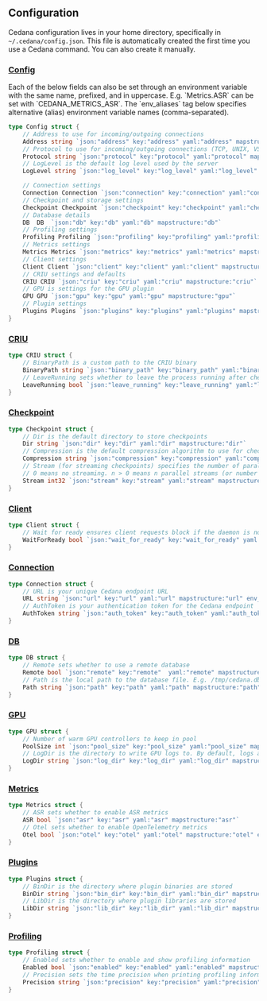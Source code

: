 ## Configuration

Cedana configuration lives in your home directory, specifically in `~/.cedana/config.json`. This file is automatically created the first time you use a Cedana command. You can also create it manually.

<a name="Config"></a>
### [Config](<https://github.com/cedana/cedana/blob/main/pkg/config/types.go#L10-L36>)

Each of the below fields can also be set through an environment variable with the same name, prefixed, and in uppercase. E.g. \`Metrics.ASR\` can be set with \`CEDANA\_METRICS\_ASR\`. The \`env\_aliases\` tag below specifies alternative \(alias\) environment variable names \(comma\-separated\).

```go
type Config struct {
    // Address to use for incoming/outgoing connections
    Address string `json:"address" key:"address" yaml:"address" mapstructure:"address"`
    // Protocol to use for incoming/outgoing connections (TCP, UNIX, VSOCK)
    Protocol string `json:"protocol" key:"protocol" yaml:"protocol" mapstructure:"protocol"`
    // LogLevel is the default log level used by the server
    LogLevel string `json:"log_level" key:"log_level" yaml:"log_level" mapstructure:"log_level"`

    // Connection settings
    Connection Connection `json:"connection" key:"connection" yaml:"connection" mapstructure:"connection"`
    // Checkpoint and storage settings
    Checkpoint Checkpoint `json:"checkpoint" key:"checkpoint" yaml:"checkpoint" mapstructure:"checkpoint"`
    // Database details
    DB  DB  `json:"db" key:"db" yaml:"db" mapstructure:"db"`
    // Profiling settings
    Profiling Profiling `json:"profiling" key:"profiling" yaml:"profiling" mapstructure:"profiling"`
    // Metrics settings
    Metrics Metrics `json:"metrics" key:"metrics" yaml:"metrics" mapstructure:"metrics"`
    // Client settings
    Client Client `json:"client" key:"client" yaml:"client" mapstructure:"client"`
    // CRIU settings and defaults
    CRIU CRIU `json:"criu" key:"criu" yaml:"criu" mapstructure:"criu"`
    // GPU is settings for the GPU plugin
    GPU GPU `json:"gpu" key:"gpu" yaml:"gpu" mapstructure:"gpu"`
    // Plugin settings
    Plugins Plugins `json:"plugins" key:"plugins" yaml:"plugins" mapstructure:"plugins"`
}
```

<a name="CRIU"></a>
### [CRIU](<https://github.com/cedana/cedana/blob/main/pkg/config/types.go#L81-L86>)



```go
type CRIU struct {
    // BinaryPath is a custom path to the CRIU binary
    BinaryPath string `json:"binary_path" key:"binary_path" yaml:"binary_path" mapstructure:"binary_path"`
    // LeaveRunning sets whether to leave the process running after checkpoint
    LeaveRunning bool `json:"leave_running" key:"leave_running" yaml:"leave_running" mapstructure:"leave_running"`
}
```

<a name="Checkpoint"></a>
### [Checkpoint](<https://github.com/cedana/cedana/blob/main/pkg/config/types.go#L45-L53>)



```go
type Checkpoint struct {
    // Dir is the default directory to store checkpoints
    Dir string `json:"dir" key:"dir" yaml:"dir" mapstructure:"dir"`
    // Compression is the default compression algorithm to use for checkpoints
    Compression string `json:"compression" key:"compression" yaml:"compression" mapstructure:"compression"`
    // Stream (for streaming checkpoints) specifies the number of parallel streams to use.
    // 0 means no streaming. n > 0 means n parallel streams (or number of pipes) to use.
    Stream int32 `json:"stream" key:"stream" yaml:"stream" mapstructure:"stream"`
}
```

<a name="Client"></a>
### [Client](<https://github.com/cedana/cedana/blob/main/pkg/config/types.go#L76-L79>)



```go
type Client struct {
    // Wait for ready ensures client requests block if the daemon is not up yet
    WaitForReady bool `json:"wait_for_ready" key:"wait_for_ready" yaml:"wait_for_ready" mapstructure:"wait_for_ready" env_aliases:"CEDANA_WAIT_FOR_READY"`
}
```

<a name="Connection"></a>
### [Connection](<https://github.com/cedana/cedana/blob/main/pkg/config/types.go#L38-L43>)



```go
type Connection struct {
    // URL is your unique Cedana endpoint URL
    URL string `json:"url" key:"url" yaml:"url" mapstructure:"url" env_aliases:"CEDANA_URL"`
    // AuthToken is your authentication token for the Cedana endpoint
    AuthToken string `json:"auth_token" key:"auth_token" yaml:"auth_token" mapstructure:"auth_token" env_aliases:"CEDANA_AUTH_TOKEN"`
}
```

<a name="DB"></a>
### [DB](<https://github.com/cedana/cedana/blob/main/pkg/config/types.go#L55-L60>)



```go
type DB struct {
    // Remote sets whether to use a remote database
    Remote bool `json:"remote" key:"remote"  yaml:"remote" mapstructure:"remote" env_aliases:"CEDANA_REMOTE"`
    // Path is the local path to the database file. E.g. /tmp/cedana.db
    Path string `json:"path" key:"path" yaml:"path" mapstructure:"path"`
}
```

<a name="GPU"></a>
### [GPU](<https://github.com/cedana/cedana/blob/main/pkg/config/types.go#L88-L93>)



```go
type GPU struct {
    // Number of warm GPU controllers to keep in pool
    PoolSize int `json:"pool_size" key:"pool_size" yaml:"pool_size" mapstructure:"pool_size"`
    // LogDir is the directory to write GPU logs to. By default, logs are written to daemon's stdout
    LogDir string `json:"log_dir" key:"log_dir" yaml:"log_dir" mapstructure:"log_dir"`
}
```

<a name="Metrics"></a>
### [Metrics](<https://github.com/cedana/cedana/blob/main/pkg/config/types.go#L69-L74>)



```go
type Metrics struct {
    // ASR sets whether to enable ASR metrics
    ASR bool `json:"asr" key:"asr" yaml:"asr" mapstructure:"asr"`
    // Otel sets whether to enable OpenTelemetry metrics
    Otel bool `json:"otel" key:"otel" yaml:"otel" mapstructure:"otel" env_aliases:"CEDANA_OTEL_ENABLED"`
}
```

<a name="Plugins"></a>
### [Plugins](<https://github.com/cedana/cedana/blob/main/pkg/config/types.go#L95-L100>)



```go
type Plugins struct {
    // BinDir is the directory where plugin binaries are stored
    BinDir string `json:"bin_dir" key:"bin_dir" yaml:"bin_dir" mapstructure:"bin_dir"`
    // LibDir is the directory where plugin libraries are stored
    LibDir string `json:"lib_dir" key:"lib_dir" yaml:"lib_dir" mapstructure:"lib_dir" env_aliases:"CEDANA_PLUGINS_LIB_DIR"`
}
```

<a name="Profiling"></a>
### [Profiling](<https://github.com/cedana/cedana/blob/main/pkg/config/types.go#L62-L67>)

```go
type Profiling struct {
    // Enabled sets whether to enable and show profiling information
    Enabled bool `json:"enabled" key:"enabled" yaml:"enabled" mapstructure:"enabled"`
    // Precision sets the time precision when printing profiling information (auto, ns, us, ms, s)
    Precision string `json:"precision" key:"precision" yaml:"precision" mapstructure:"precision"`
}
```
